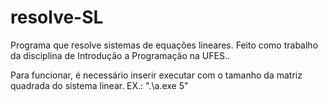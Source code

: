 # resolve-SL
Programa que resolve sistemas de equações lineares. Feito como trabalho da disciplina de Introdução a Programação na UFES..

Para funcionar, é necessário inserir executar com o tamanho da matriz quadrada do sistema linear. EX.: ".\a.exe 5"
